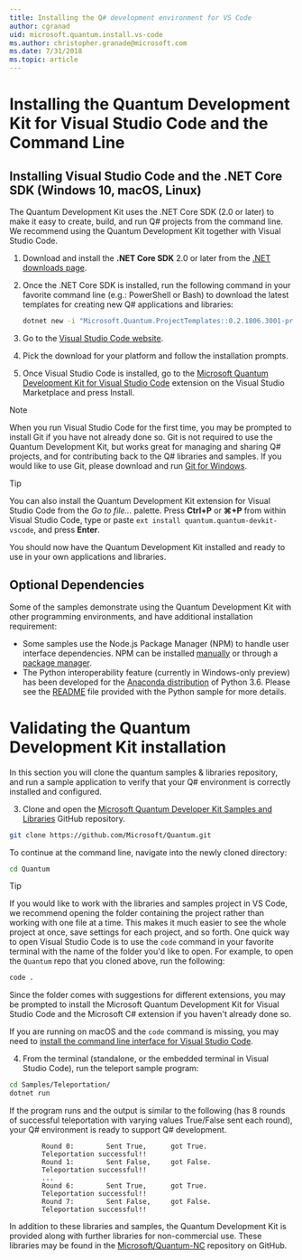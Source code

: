 ```yaml
---
title: Installing the Q# development environment for VS Code
author: cgranad
uid: microsoft.quantum.install.vs-code
ms.author: christopher.granade@microsoft.com
ms.date: 7/31/2018
ms.topic: article
---
```


# Installing the Quantum Development Kit for Visual Studio Code and the Command Line #

## Installing Visual Studio Code and the .NET Core SDK (Windows 10, macOS, Linux) ##

The Quantum Development Kit uses the .NET Core SDK (2.0 or later) to make it easy to create, build, and run Q# projects from the command line.
We recommend using the Quantum Development Kit together with Visual Studio Code.

1. Download and install the **.NET Core SDK** 2.0 or later from the [.NET downloads page](https://www.microsoft.com/net/download).

2. Once the .NET Core SDK is installed, run the following command in your favorite command line (e.g.: PowerShell or Bash) to download the latest templates for creating new Q# applications and libraries:
   ```Bash
   dotnet new -i "Microsoft.Quantum.ProjectTemplates::0.2.1806.3001-preview"
   ```

3. Go to the [Visual Studio Code website](https://code.visualstudio.com/).

4. Pick the download for your platform and follow the installation prompts.

5. Once Visual Studio Code is installed, go to the [Microsoft Quantum Development Kit for Visual Studio Code](https://marketplace.visualstudio.com/items?itemName=quantum.quantum-devkit-vscode) extension on the Visual Studio Marketplace and press Install.

> [!NOTE]
> When you run Visual Studio Code for the first time, you may be prompted to install Git if you have not already done so.
> Git is not required to use the Quantum Development Kit, but works great for managing and sharing Q# projects, and for contributing back to the Q# libraries and samples.
> If you would like to use Git, please download and run [Git for Windows](https://git-scm.com/download/win).

> [!TIP]
> You can also install the Quantum Development Kit extension for Visual Studio Code from the *Go to file...* palette.
> Press **Ctrl+P** or **⌘+P** from within Visual Studio Code, type or paste `ext install quantum.quantum-devkit-vscode`, and press **Enter**.

You should now have the Quantum Development Kit installed and ready to use in your own applications and libraries.

## Optional Dependencies ##

Some of the samples demonstrate using the Quantum Development Kit with other programming environments, and have additional installation requirement:

- Some samples use the Node.js Package Manager (NPM) to handle user interface dependencies.
  NPM can be installed [manually](https://nodejs.org/en/download/current/) or through a [package manager](https://nodejs.org/en/download/package-manager/).
- The Python interoperability feature (currently in Windows-only preview) has been developed for the [Anaconda distribution](https://www.anaconda.com/download/) of Python 3.6.
  Please see the [README](https://github.com/Microsoft/Quantum/tree/master/Samples/PythonInterop/README.md) file provided with the Python sample for more details.


# Validating the Quantum Development Kit installation

In this section you will clone the quantum samples & libraries repository, and run a sample application to verify that your Q# environment is correctly installed and configured.

3. Clone and open the [Microsoft Quantum Developer Kit Samples and Libraries](https://github.com/microsoft/quantum) GitHub repository.
  ```bash
  git clone https://github.com/Microsoft/Quantum.git
  ```
  To continue at the command line, navigate into the newly cloned directory:
  ```bash
  cd Quantum
  ```

  > [!TIP]
  > If you would like to work with the libraries and samples project in VS Code, we recommend opening the folder containing the project rather than working with one file at a time.
  > This makes it much easier to see the whole project at once, save settings for each project, and so forth.
  > One quick way to open Visual Studio Code is to use the `code` command in your favorite terminal with the name of the folder you'd like to open.
  > For example, to open the `Quantum` repo that you cloned above, run the following:
  > ```bash
  > code .
  > ```
  > Since the folder comes with suggestions for different extensions, you may be prompted to install the Microsoft Quantum Development Kit for Visual Studio Code and the Microsoft C# extension if you haven't already done so.
  > 
  > If you are running on macOS and the `code` command is missing, you may need to [install the command line interface for Visual Studio Code](https://code.visualstudio.com/docs/editor/command-line).

4. From the terminal (standalone, or the embedded terminal in Visual Studio Code), run the teleport sample program:
  ```bash
  cd Samples/Teleportation/
  dotnet run
  ```

If the program runs and the output is similar to the following (has 8 rounds of successful teleportation with varying values True/False sent each round), your Q# environment is ready to support Q# development.

  ```
          Round 0:        Sent True,      got True.
          Teleportation successful!!
          Round 1:        Sent False,     got False.
          Teleportation successful!!
          ...
          Round 6:        Sent True,      got True.
          Teleportation successful!!
          Round 7:        Sent False,     got False.
          Teleportation successful!!
  ```

In addition to these libraries and samples, the Quantum Development Kit is provided along with further libraries for non-commercial use.
These libraries may be found in the [Microsoft/Quantum-NC](https://github.com/microsoft/quantum-nc) repository on GitHub.
